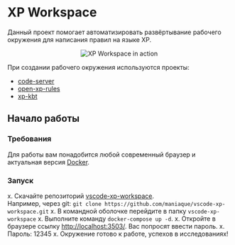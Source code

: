 # XP Workspace 

Данный проект помогает автоматизировать развёртывание рабочего окружения для написания правил на языке XP.

<p align="center">
  <img alt="XP Workspace in action" src="https://user-images.githubusercontent.com/61383585/236648422-aeb606f4-5e65-4914-b804-09b9cc97d399.png">
</p>

При создании рабочего окружения используются проекты:
- [code-server](https://coder.com/docs/code-server/latest/install)
- [open-xp-rules](https://github.com/Security-Experts-Community/open-xp-rules)
- [xp-kbt](https://github.com/vxcontrol/xp-kbt)

## Начало работы

### Требования
Для работы вам понадобится любой современный браузер и актуальная версия [Docker](https://www.docker.com/).

### Запуск
x. Скачайте репозиторий [vscode-xp-workspace](https://github.com/maniaque/vscode-xp-workspace).  
Например, через git: `git clone https://github.com/maniaque/vscode-xp-workspace.git`
x. В командной оболочке перейдите в папку `vscode-xp-workspace`
x. Выполните команду `docker-compose up -d`.
x. Откройте в браузере ссылку [http://localhost:3503/](http://localhost:3503/). Вас попросят ввести пароль.
x. Пароль: 12345
x. Окружение готово к работе, успехов в исследованиях! 
